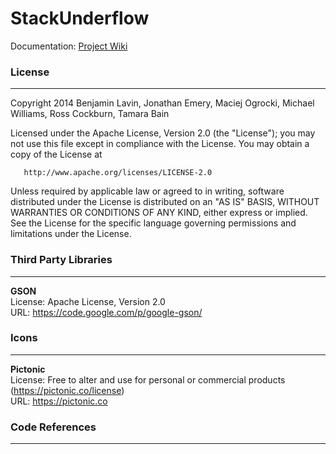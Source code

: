 StackUnderflow
==============

Documentation: [Project Wiki](https://github.com/CMPUT301F14T08/StackUnderflow/wiki)  

### License
-----------------------------------------------------------------  
   
Copyright 2014 Benjamin Lavin, Jonathan Emery, Maciej Ogrocki, Michael Williams, Ross Cockburn, Tamara Bain

Licensed under the Apache License, Version 2.0 (the "License");
you may not use this file except in compliance with the License.
You may obtain a copy of the License at  

       http://www.apache.org/licenses/LICENSE-2.0  

Unless required by applicable law or agreed to in writing, software
distributed under the License is distributed on an "AS IS" BASIS,
WITHOUT WARRANTIES OR CONDITIONS OF ANY KIND, either express or implied.
See the License for the specific language governing permissions and
limitations under the License.  
   
### Third Party Libraries  
-----------------------------------------------------------------  
   
**GSON**   
License: Apache License, Version 2.0  
URL: https://code.google.com/p/google-gson/  
   
### Icons 
---------
   
**Pictonic**  
License: Free to alter and use for personal or commercial products (https://pictonic.co/license)    
URL: https://pictonic.co  
   
   
### Code References
------------------
